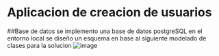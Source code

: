 # Aplicacion de creacion de usuarios
##Base de datos 
se implemento una base de datos postgreSQL en el entorno local se diseño un esquema en base al siguiente modelado de clases para la solucion 
![image](https://github.com/user-attachments/assets/a559eee3-c758-4b0a-ab92-e9fbc46a90e6)
